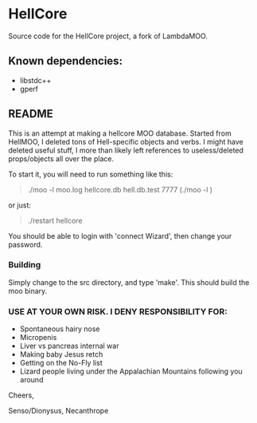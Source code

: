 # HellCore
Source code for the HellCore project, a fork of LambdaMOO.

## Known dependencies:
* libstdc++
* gperf

## README

This is an attempt at making a hellcore MOO database. Started from HellMOO, I
deleted tons of Hell-specific objects and verbs. I might have deleted useful
stuff, I more than likely left references to useless/deleted props/objects all
over the place.

To start it, you will need to run something like this:
> ./moo -l moo.log hellcore.db hell.db.test 7777
> (./moo -l <logfile> <original DB> <new DB> <port>)

or just:

> ./restart hellcore

You should be able to login with 'connect Wizard', then change your password.

### Building

Simply change to the src directory, and type 'make'.  This should build the moo binary.

### USE AT YOUR OWN RISK. I DENY RESPONSIBILITY FOR:
* Spontaneous hairy nose
* Micropenis
* Liver vs pancreas internal war
* Making baby Jesus retch
* Getting on the No-Fly list
* Lizard people living under the Appalachian Mountains following you around

Cheers,

Senso/Dionysus, Necanthrope

